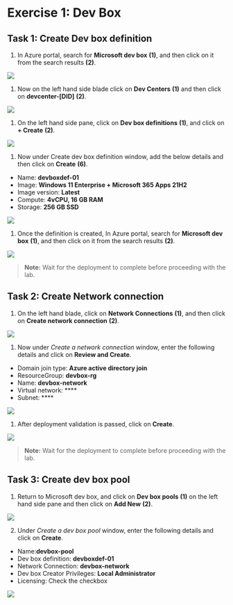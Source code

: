 # Exercise 1: Dev Box

## Task 1: Create Dev box definition

1. In Azure portal, search for **Microsoft dev box** **(1)**, and then click on it from the search results **(2)**.

  ![](media/e101.png)
  
1. Now on the left hand side blade click on **Dev Centers** **(1)** and then click on **devcenter-[DID]** **(2)**.

  ![](media/e109.png)
  
1. On the left hand side pane, click on **Dev box definitions** **(1)**, and click on **+ Create** **(2)**.

  ![](media/e110.png)
  
1. Now under Create dev box definition window, add the below details and then click on **Create** **(6)**.

  - Name: **devboxdef-01**
  - Image: **Windows 11 Enterprise + Microsoft 365 Apps 21H2**
  - Image version: **Latest**
  - Compute: **4vCPU, 16 GB RAM**
  - Storage: **256 GB SSD**

  ![](media/e112.png)
  
1. Once the definition is created, In Azure portal, search for **Microsoft dev box** **(1)**, and then click on it from the search results **(2)**.

  ![](media/e101.png)
  
>**Note:** Wait for the deployment to complete before proceeding with the lab.
  
## Task 2: Create Network connection

1. On the left hand blade, click on **Network Connections** **(1)**, and then click on **Create network connection** **(2)**.

  ![](media/e113.png)
  
1. Now under *Create a network connection* window, enter the following details and click on **Review and Create**.

  - Domain join type: **Azure active directory join**
  - ResourceGroup: **devbox-rg**
  - Name: **devbox-network**
  - Virtual network: ****
  - Subnet: ****

  ![](media/e116.png)

1. After deployment validation is passed, click on **Create**.

  ![](media/e115.png)
  
>**Note:** Wait for the deployment to complete before proceeding with the lab.
  
## Task 3: Create dev box pool

1. Return to Microsoft dev box, and click on **Dev box pools** **(1)** on the left hand side pane and then click on **Add New** **(2)**.

  ![](media/e102.png)
  
2. Under *Create a dev box pool* window, enter the following details and click on **Create**.

  - Name:**devbox-pool**
  - Dev box definition: **devboxdef-01**
  - Network Connection: **devbox-network**
  - Dev box Creator Privileges: **Local Administrator**
  - Licensing: Check the checkbox
  
  ![](media/e103.png)
